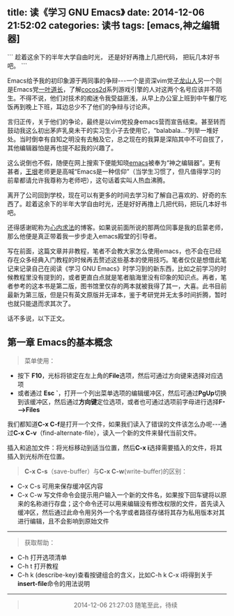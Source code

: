 title: 读《学习 GNU Emacs》
date: 2014-12-06 21:52:02
categories: 读书
tags: [emacs,神之编辑器]
---
<p/>
```
趁着这余下的半年大学自由时光，
还是好好再撸上几把代码，
把玩几本好书吧。
```

Emacs给予我的初印象源于两同事的争辩---一个是资深vim党[子龙山人](http://4gamers.cn/)另一个则是Emacs党[一叶道长](http://blog.leafsoar.com/)，了解[cocos2d](http://www.cocos2d-x.org/)系列游戏引擎的人对这两个名号应该并不陌生。不得不说，他们对技术的痴迷令我受益匪浅，从早上办公室上班到中午餐厅吃饭再到晚上下班，耳边总少不了他们的争辩与讨论声。

言归正传，关于他们的争论，最终是以vim党投身emacs营而宣告结束。甚至转而鼓动我这么初出茅庐乳臭未干的实习生小子去使用它，“balabala...”列举一堆好处。当时倒幸有自知之明没有去触及它，总之现在的我算是深陷其中不可自拔了，其他编辑器怕是再也提不起我的兴趣了。

这么说倒也不假，随便在网上搜索下便能知晓[emacs](http://zh.wikipedia.org/zh-cn/Emacs)被奉为“神之编辑器”。<!--more-->更有甚者，[王垠](http://baike.baidu.com/view/1928287.htm?fr=aladdin)老师更是高喊“Emacs是一种信仰”（当学生习惯了，但凡值得学习的前辈都请允许我尊称为老师吧），这句话着实叫人热血沸腾。

离开了公司回到学校，现在可以有更多的时间去学习和了解自己喜欢的、好奇的东西了。趁着这余下的半年大学自由时光，还是好好再撸上几把代码，把玩几本好书吧。

还得感谢昵称为[心内求法](http://www.cnblogs.com/holbrook/archive/2012/02/15/2357336.html)的博客。如果说前面所说的那两位同事是我的启蒙老师，那么他便是真正带着我一步步走入emacs殿堂的引导者。

写在前面，这篇文章并非教程，笔者不会教大家怎么使用emacs，也不会在已经存在众多经典入门教程的时候再去赘述这些基本的使用技巧。笔者仅仅是想借此笔记来记录自己在阅读《学习 GNU Emacs》时学习到的新东西，比如之前学习的时候教程里没有提到的，或者更直白点就是笔者脑海里没有印象的知识点。再者，笔者参考的这本书是第二版，图书馆里仅存的两本就被我得了其一，大喜。此书目前最新为第三版，但是只有英文原版并无译本，鉴于考研党并无太多时间折腾，暂时也就只能退而求其次了。

话不多说，以下正文。

## 第一章 Emacs的基本概念

> 菜单使用：
- 按下 **F10**，光标将锁定在左上角的**File**选项，然后可通过方向键来选择对应选项
- 或者通过 **Esc `**，打开一个列出菜单选项的编辑缓冲区，然后可通过**PgUp**切换到该缓冲区，然后通过**方向键**定位选项，或者也可通过选项前字母进行选择**F--->Files**

我们都知道**C-x C-f**是打开一个文件，如果我们读入了错误的文件该怎么办呢---通过**C-x C-v**（find-alternate-file），读入一个新的文件来替代当前文件。

插入和追加文件：将光标移动到适当位置，然后**C-x i**选择需要插入的文件，将其插入到光标所在位置。

> **C-x C-s**（save-buffer）与**C-x C-w**(write-buffer)的区别：
- C-x C-s 可用来保存缓冲区内容
- C-x C-w 写文件命令会提示用户输入一个新的文件名，如果按下回车键将以原来的名称进行存盘；这个命令还可以用来编辑没有修改权限的文件，首先读入缓冲区，然后通过此命令用另外一个名字或者路径存储将其存为私用版本对其进行编辑，且不会影响到原始文件

---
> 获取帮助：
- C-h 打开选项清单
- C-h t 打开教程
- C-h k (describe-key)查看按键组合的含义，比如C-h k C-x i将得到关于**insert-file**命令的用法说明

---
> <center>2014-12-06 21:27:03 随笔至此，待续</center>

